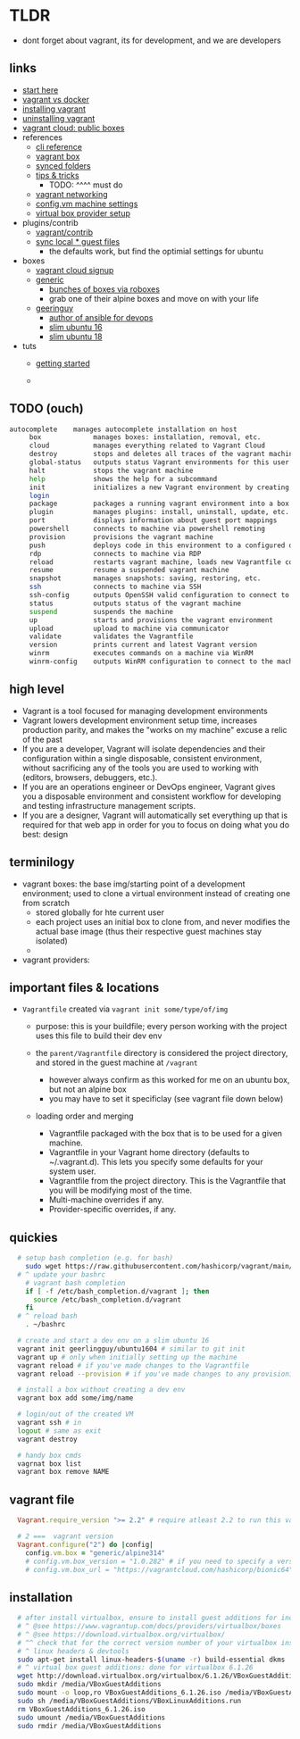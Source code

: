 # TLDR

- dont forget about vagrant, its for development, and we are developers

## links

- [start here](https://www.vagrantup.com/intro)
- [vagrant vs docker](https://www.vagrantup.com/intro/vs/docker)
- [installing vagrant](https://www.vagrantup.com/docs/installation)
- [uninstalling vagrant](https://www.vagrantup.com/docs/installation/uninstallation)
- [vagrant cloud: public boxes](https://app.vagrantup.com/boxes/search)
- references
  - [cli reference](https://www.vagrantup.com/docs/cli)
  - [vagrant box](https://www.vagrantup.com/docs/cli/box)
  - [synced folders](https://www.vagrantup.com/docs/synced-folders)
  - [tips & tricks](https://www.vagrantup.com/docs/vagrantfile/tips)
    - TODO: ^^^^ must do
  - [vagrant networking](https://www.vagrantup.com/docs/networking)
  - [config.vm machine settings](https://www.vagrantup.com/docs/vagrantfile/machine_settings)
  - [virtual box provider setup](https://www.vagrantup.com/docs/providers/virtualbox/boxes)
- plugins/contrib
  - [vagrant/contrib](https://github.com/hashicorp/vagrant/tree/main/contrib)
  - [sync local * guest files](https://learn.hashicorp.com/tutorials/vagrant/getting-started-synced-folders?in=vagrant/getting-started)
    - the defaults work, but find the optimial settings for ubuntu
- boxes
  - [vagrant cloud signup](https://app.vagrantup.com/)
  - [generic](https://app.vagrantup.com/generic)
    - [bunches of boxes via roboxes](https://roboxes.org/)
    - grab one of their alpine boxes and move on with your life
  - [geeringuy](https://app.vagrantup.com/geerlingguy)
    - [author of ansible for devops](https://www.ansiblefordevops.com/)
    - [slim ubuntu 16](https://app.vagrantup.com/geerlingguy/boxes/ubuntu1604)
    - [slim ubuntu 18](https://app.vagrantup.com/geerlingguy/boxes/ubuntu2004)
- tuts
  - [getting started](https://learn.hashicorp.com/collections/vagrant/getting-started)

  -

## TODO (ouch)

```sh
autocomplete    manages autocomplete installation on host
     box             manages boxes: installation, removal, etc.
     cloud           manages everything related to Vagrant Cloud
     destroy         stops and deletes all traces of the vagrant machine
     global-status   outputs status Vagrant environments for this user
     halt            stops the vagrant machine
     help            shows the help for a subcommand
     init            initializes a new Vagrant environment by creating a Vagrantfile
     login
     package         packages a running vagrant environment into a box
     plugin          manages plugins: install, uninstall, update, etc.
     port            displays information about guest port mappings
     powershell      connects to machine via powershell remoting
     provision       provisions the vagrant machine
     push            deploys code in this environment to a configured destination
     rdp             connects to machine via RDP
     reload          restarts vagrant machine, loads new Vagrantfile configuration
     resume          resume a suspended vagrant machine
     snapshot        manages snapshots: saving, restoring, etc.
     ssh             connects to machine via SSH
     ssh-config      outputs OpenSSH valid configuration to connect to the machine
     status          outputs status of the vagrant machine
     suspend         suspends the machine
     up              starts and provisions the vagrant environment
     upload          upload to machine via communicator
     validate        validates the Vagrantfile
     version         prints current and latest Vagrant version
     winrm           executes commands on a machine via WinRM
     winrm-config    outputs WinRM configuration to connect to the machine
```

## high level

- Vagrant is a tool focused for managing development environments
- Vagrant lowers development environment setup time, increases production parity, and makes the "works on my machine" excuse a relic of the past
- If you are a developer, Vagrant will isolate dependencies and their configuration within a single disposable, consistent environment, without sacrificing any of the tools you are used to working with (editors, browsers, debuggers, etc.).
- If you are an operations engineer or DevOps engineer, Vagrant gives you a disposable environment and consistent workflow for developing and testing infrastructure management scripts.
- If you are a designer, Vagrant will automatically set everything up that is required for that web app in order for you to focus on doing what you do best: design

## terminilogy

- vagrant boxes: the base img/starting point of a development environment; used to clone a virtual environment instead of creating one from scratch
  - stored globally for hte current user
  - each project uses an initial box to clone from, and never modifies the actual base image (thus their respective guest machines stay isolated)
  -
- vagrant providers:

## important files & locations

- `Vagrantfile` created via `vagrant init some/type/of/img`
  - purpose: this is your buildfile; every person working with the project uses this file to build their dev env
  - the `parent/Vagrantfile` directory is considered the project directory, and stored in the guest machine at `/vagrant`
    - however always confirm as this worked for me on an ubuntu box, but not an alpine box
    - you may have to set it specificlay (see vagrant file down below)

  - loading order and merging
    - Vagrantfile packaged with the box that is to be used for a given machine.
    - Vagrantfile in your Vagrant home directory (defaults to ~/.vagrant.d). This lets you specify some defaults for your system user.
    - Vagrantfile from the project directory. This is the Vagrantfile that you will be modifying most of the time.
    - Multi-machine overrides if any.
    - Provider-specific overrides, if any.

## quickies

```sh
  # setup bash completion (e.g. for bash)
    sudo wget https://raw.githubusercontent.com/hashicorp/vagrant/main/contrib/bash/completion.sh -O /etc/bash_completion.d/vagrant
  # ^ update your bashrc
    # vagrant bash completion
    if [ -f /etc/bash_completion.d/vagrant ]; then
      source /etc/bash_completion.d/vagrant
    fi
  # ^ reload bash
    . ~/bashrc

  # create and start a dev env on a slim ubuntu 16
  vagrant init geerlingguy/ubuntu1604 # similar to git init
  vagrant up # only when initially setting up the machine
  vagrant reload # if you've made changes to the Vagrantfile
  vagrant reload --provision # if you've made changes to any provisioning scripts

  # install a box without creating a dev env
  vagrant box add some/img/name

  # login/out of the created VM
  vagrant ssh # in
  logout # same as exit
  vagrant destroy

  # handy box cmds
  vagrnat box list
  vagrant box remove NAME
```

## vagrant file

```rb
  Vagrant.require_version ">= 2.2" # require atleast 2.2 to run this vagrant file

  # 2 ===  vagrant version
  Vagrant.configure("2") do |config|
    config.vm.box = "generic/alpine314"
    # config.vm.box_version = "1.0.282" # if you need to specify a version
    # config.vm.box_url = "https://vagrantcloud.com/hashicorp/bionic64" # if appropriate

```

## installation

```sh
  # after install virtualbox, ensure to install guest additions for increased performance
  # ^ @see https://www.vagrantup.com/docs/providers/virtualbox/boxes
  # ^ @see https://download.virtualbox.org/virtualbox/
  # ^^ check that for the correct version number of your virtualbox installation
  # ^ linux headers & devtools
  sudo apt-get install linux-headers-$(uname -r) build-essential dkms
  # ^ virtual box guest additions: done for virtualbox 6.1.26
  wget http://download.virtualbox.org/virtualbox/6.1.26/VBoxGuestAdditions_6.1.26.iso
  sudo mkdir /media/VBoxGuestAdditions
  sudo mount -o loop,ro VBoxGuestAdditions_6.1.26.iso /media/VBoxGuestAdditions
  sudo sh /media/VBoxGuestAdditions/VBoxLinuxAdditions.run
  rm VBoxGuestAdditions_6.1.26.iso
  sudo umount /media/VBoxGuestAdditions
  sudo rmdir /media/VBoxGuestAdditions
